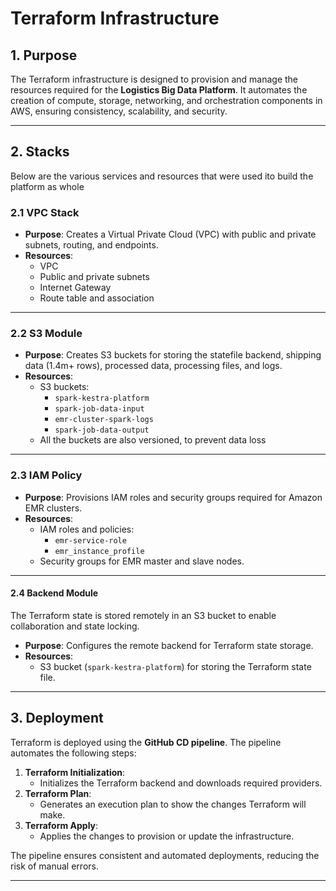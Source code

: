 # **Terraform Infrastructure**

## **1. Purpose**
The Terraform infrastructure is designed to provision and manage the resources required for the **Logistics Big Data Platform**. It automates the creation of compute, storage, networking, and orchestration components in AWS, ensuring consistency, scalability, and security.

---

## **2. Stacks**
Below are the various services and resources that were used ito build the platform as whole

### **2.1 VPC Stack**
- **Purpose**: Creates a Virtual Private Cloud (VPC) with public and private subnets, routing, and endpoints.
- **Resources**:
  - VPC
  - Public and private subnets
  - Internet Gateway
  - Route table and association

---

### **2.2 S3 Module**
- **Purpose**: Creates S3 buckets for storing the statefile backend, shipping data (1.4m+ rows), processed data, processing files, and logs.
- **Resources**:
  - S3 buckets:
    - `spark-kestra-platform`
    - `spark-job-data-input`
    - `emr-cluster-spark-logs`
    - `spark-job-data-output`
  - All the buckets are also versioned, to prevent data loss

---


### **2.3 IAM Policy**
- **Purpose**: Provisions IAM roles and security groups required for Amazon EMR clusters.
- **Resources**:
  - IAM roles and policies:
    - `emr-service-role`
    - `emr_instance_profile`
  - Security groups for EMR master and slave nodes.

---

#### **2.4 Backend Module**
The Terraform state is stored remotely in an S3 bucket to enable collaboration and state locking.
- **Purpose**: Configures the remote backend for Terraform state storage.
- **Resources**:
  - S3 bucket (`spark-kestra-platform`) for storing the Terraform state file.

---

## **3. Deployment**
Terraform is deployed using the **GitHub CD pipeline**. The pipeline automates the following steps:
1. **Terraform Initialization**:
   - Initializes the Terraform backend and downloads required providers.
2. **Terraform Plan**:
   - Generates an execution plan to show the changes Terraform will make.
3. **Terraform Apply**:
   - Applies the changes to provision or update the infrastructure.

The pipeline ensures consistent and automated deployments, reducing the risk of manual errors.

---
